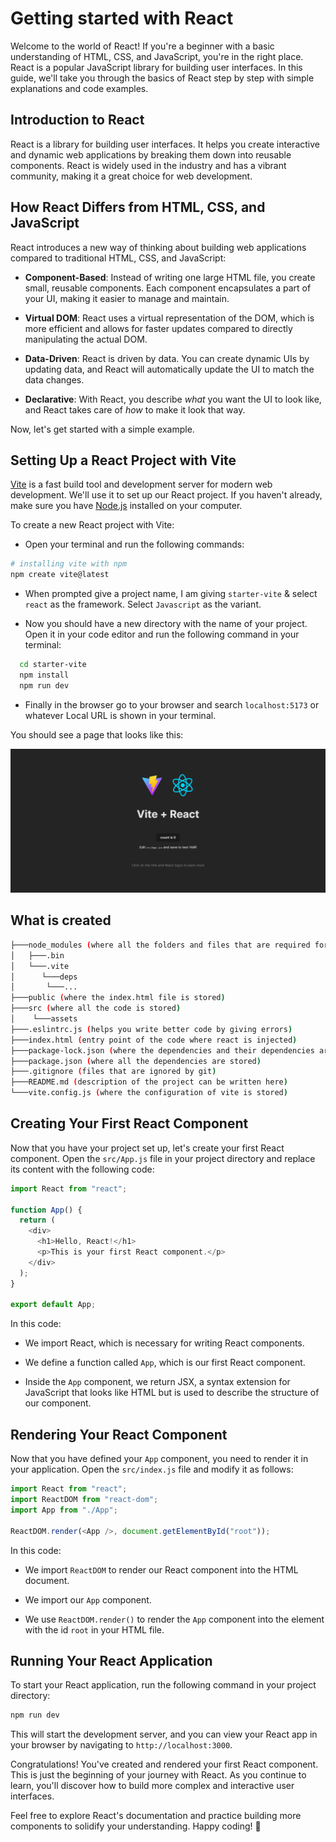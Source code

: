 # Getting started with React

Welcome to the world of React! If you're a beginner with a basic understanding of HTML, CSS, and JavaScript, you're in the right place. React is a popular JavaScript library for building user interfaces. In this guide, we'll take you through the basics of React step by step with simple explanations and code examples.

## Introduction to React

React is a library for building user interfaces. It helps you create interactive and dynamic web applications by breaking them down into reusable components. React is widely used in the industry and has a vibrant community, making it a great choice for web development.

## How React Differs from HTML, CSS, and JavaScript

React introduces a new way of thinking about building web applications compared to traditional HTML, CSS, and JavaScript:

- **Component-Based**: Instead of writing one large HTML file, you create small, reusable components. Each component encapsulates a part of your UI, making it easier to manage and maintain.

- **Virtual DOM**: React uses a virtual representation of the DOM, which is more efficient and allows for faster updates compared to directly manipulating the actual DOM.

- **Data-Driven**: React is driven by data. You can create dynamic UIs by updating data, and React will automatically update the UI to match the data changes.

- **Declarative**: With React, you describe _what_ you want the UI to look like, and React takes care of _how_ to make it look that way.

Now, let's get started with a simple example.

>

## Setting Up a React Project with Vite

[Vite](https://vitejs.dev/) is a fast build tool and development server for modern web development. We'll use it to set up our React project. If you haven't already, make sure you have [Node.js](https://nodejs.org/) installed on your computer.

To create a new React project with Vite:

- Open your terminal and run the following commands:

```bash
# installing vite with npm
npm create vite@latest
```

- When prompted give a project name, I am giving `starter-vite` & select `react` as the framework. Select `Javascript` as the variant.

- Now you should have a new directory with the name of your project. Open it in your code editor and run the following command in your terminal:

```bash
  cd starter-vite
  npm install
  npm run dev
```

- Finally in the browser go to your browser and search `localhost:5173` or whatever Local URL is shown in your terminal.

You should see a page that looks like this:

![Starter page](/day_5/lessons/tutorial/vite-start.png)


## What is created

```bash
├───node_modules (where all the folders and files that are required for the project to run are stored)
│   ├───.bin
│   └───.vite
│      └───deps
│       └───...
├───public (where the index.html file is stored)
├───src (where all the code is stored)
│    └───assets
├───.eslintrc.js (helps you write better code by giving errors)
├───index.html (entry point of the code where react is injected)
├───package-lock.json (where the dependencies and their dependencies are stored)
├───package.json (where all the dependencies are stored)
├───.gitignore (files that are ignored by git)
├───README.md (description of the project can be written here)
└───vite.config.js (where the configuration of vite is stored)
```


## Creating Your First React Component

Now that you have your project set up, let's create your first React component. Open the `src/App.js` file in your project directory and replace its content with the following code:

```javascript
import React from "react";

function App() {
  return (
    <div>
      <h1>Hello, React!</h1>
      <p>This is your first React component.</p>
    </div>
  );
}

export default App;
```

In this code:

- We import React, which is necessary for writing React components.

- We define a function called `App`, which is our first React component.

- Inside the `App` component, we return JSX, a syntax extension for JavaScript that looks like HTML but is used to describe the structure of our component.

## Rendering Your React Component

Now that you have defined your `App` component, you need to render it in your application. Open the `src/index.js` file and modify it as follows:

```javascript
import React from "react";
import ReactDOM from "react-dom";
import App from "./App";

ReactDOM.render(<App />, document.getElementById("root"));
```

In this code:

- We import `ReactDOM` to render our React component into the HTML document.

- We import our `App` component.

- We use `ReactDOM.render()` to render the `App` component into the element with the id `root` in your HTML file.

## Running Your React Application

To start your React application, run the following command in your project directory:

```bash
npm run dev
```

This will start the development server, and you can view your React app in your browser by navigating to `http://localhost:3000`.

Congratulations! You've created and rendered your first React component. This is just the beginning of your journey with React. As you continue to learn, you'll discover how to build more complex and interactive user interfaces.

Feel free to explore React's documentation and practice building more components to solidify your understanding. Happy coding! 🚀
